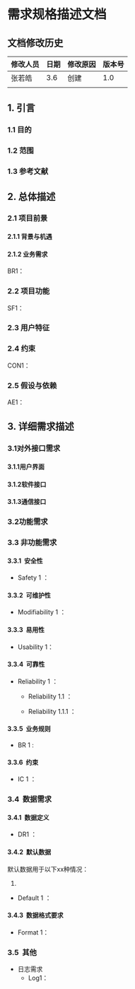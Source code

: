 # 需求规格描述文档
## 文档修改历史
| 修改人员 | 日期 | 修改原因 | 版本号 |
| --- | --- | --- | --- |
| 张若皓 | 3.6 | 创建 | 1.0 |
|          |      |          |        |

## 1. 引言

### 1.1 目的



### 1.2 范围



### 1.3 参考文献



## 2. 总体描述

### 2.1 项目前景

#### 2.1.1 背景与机遇



#### 2.1.2 业务需求

BR1：

### 2.2 项目功能

SF1：

### 2.3 用户特征



### 2.4 约束

CON1：

### 2.5 假设与依赖

AE1：

## 3. 详细需求描述

### 3.1对外接口需求

#### 3.1.1用户界面

#### 3.1.2软件接口

#### 3.1.3通信接口
### 3.2功能需求
### 3.3 非功能需求

#### 3.3.1  安全性

-  Safety 1 ：

#### 3.3.2  可维护性

- Modifiability 1 ：

#### 3.3.3  易用性

- Usability 1：

#### 3.3.4  可靠性


-  Reliability 1 ：
	
	-  Reliability 1.1 ：
	
	  -  Reliability 1.1.1 ：
	

#### 3.3.5  业务规则

- BR 1 : 

#### 3.3.6  约束

- IC 1 ：

### 3.4  数据需求

#### 3.4.1  数据定义

- DR1 ：

#### 3.4.2  默认数据

默认数据用于以下xx种情况：

1.  

- Default 1 ：

#### 3.4.3  数据格式要求

- Format 1：

### 3.5  其他

- 日志需求 
   - Log1：

